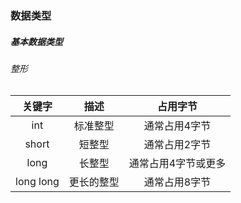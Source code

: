 ### 数据类型
##### 基本数据类型

###### 整形


|    关键字    |  描述   |    占用字节    |
| :-------: | :---: | :--------: |
|    int    | 标准整型  |  通常占用4字节   |
|   short   |  短整型  |  通常占用2字节   |
|   long    |  长整型  | 通常占用4字节或更多 |
| long long | 更长的整型 |  通常占用8字节   |


